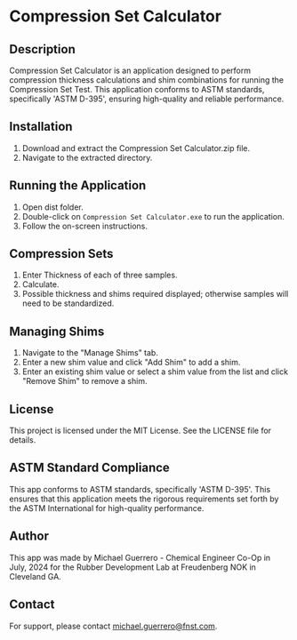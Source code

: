 # Compression Set Calculator

## Description
Compression Set Calculator is an application designed to perform compression thickness calculations and shim combinations for running the Compression Set Test. This application conforms to ASTM standards, specifically 'ASTM D-395', ensuring high-quality and reliable performance.

## Installation
1. Download and extract the Compression Set Calculator.zip file.
2. Navigate to the extracted directory.

## Running the Application
1. Open dist folder.
2. Double-click on `Compression Set Calculator.exe` to run the application.
3. Follow the on-screen instructions.

## Compression Sets
1. Enter Thickness of each of three samples.
2. Calculate.
3. Possible thickness and shims required displayed; otherwise samples will need to be standardized. 

## Managing Shims
1. Navigate to the "Manage Shims" tab.
2. Enter a new shim value and click "Add Shim" to add a shim.
3. Enter an existing shim value or select a shim value from the list and click "Remove Shim" to remove a shim.

## License
This project is licensed under the MIT License. See the LICENSE file for details.

## ASTM Standard Compliance
This app conforms to ASTM standards, specifically 'ASTM D-395'. This ensures that this application meets the rigorous requirements set forth by the ASTM International for high-quality performance.

## Author
This app was made by Michael Guerrero - Chemical Engineer Co-Op in July, 2024 for the Rubber Development Lab at Freudenberg NOK in Cleveland GA.

## Contact
For support, please contact michael.guerrero@fnst.com.
